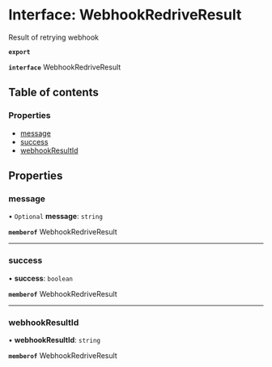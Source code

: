 # Interface: WebhookRedriveResult

Result of retrying webhook

**`export`**

**`interface`** WebhookRedriveResult

## Table of contents

### Properties

- [message](WebhookRedriveResult.md#message)
- [success](WebhookRedriveResult.md#success)
- [webhookResultId](WebhookRedriveResult.md#webhookresultid)

## Properties

### <a id="message" name="message"></a> message

• `Optional` **message**: `string`

**`memberof`** WebhookRedriveResult

___

### <a id="success" name="success"></a> success

• **success**: `boolean`

**`memberof`** WebhookRedriveResult

___

### <a id="webhookresultid" name="webhookresultid"></a> webhookResultId

• **webhookResultId**: `string`

**`memberof`** WebhookRedriveResult
